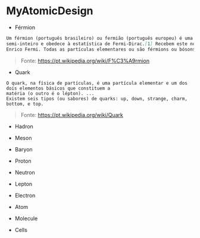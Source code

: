# MyAtomicDesign

* Férmion
```md
Um férmion (português brasileiro) ou fermião (português europeu) é uma partícula que tem spin 
semi-inteiro e obedece à estatística de Fermi-Dirac.[1] Recebem este nome em homenagem ao físico 
Enrico Fermi. Todas as partículas elementares ou são férmions ou bósons.
```
> Fonte: https://pt.wikipedia.org/wiki/F%C3%A9rmion

* Quark
```
O quark, na física de partículas, é uma partícula elementar e um dos dois elementos básicos que constituem a 
matéria (o outro é o lépton). ... 
Existem seis tipos (ou sabores) de quarks: up, down, strange, charm, bottom, e top.
```
> Fonte: https://pt.wikipedia.org/wiki/Quark

* Hadron

* Meson

* Baryon

* Proton

* Neutron

* Lepton

* Electron

* Atom

* Molecule

* Cells
